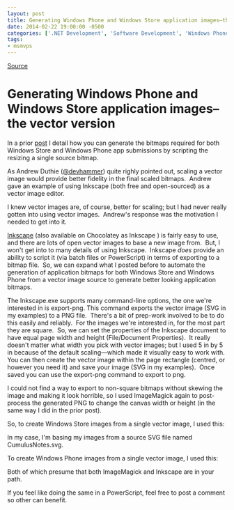 ```yaml
---
layout: post
title: Generating Windows Phone and Windows Store application images–the vector version
date: 2014-02-22 19:00:00 -0500
categories: ['.NET Development', 'Software Development', 'Windows Phone 8.0', 'Windows Store']
tags:
- msmvps
---
```

[Source](http://pr-blog.azurewebsites.net/2014/02/24/generating-windows-phone-and-windows-store-application-imagesthe-vector-version/ "Permalink to Generating Windows Phone and Windows Store application images–the vector version")

# Generating Windows Phone and Windows Store application images–the vector version

In a prior [post][1] I detail how you can generate the bitmaps required for both Windows Store and Windows Phone app submissions by scripting the resizing a single source bitmap.

As Andrew Duthie ([@devhammer][2]) quite righly pointed out, scaling a vector image would provide better fidelity in the final scaled bitmaps.  Andrew gave an example of using Inkscape (both free and open-sourced) as a vector image editor.

I knew vector images are, of course, better for scaling; but I had never really gotten into using vector images.  Andrew's response was the motivation I needed to get into it.

[Inkscape][3] (also available on Chocolatey as Inkscape ) is fairly easy to use, and there are lots of open vector images to base a new image from.  But, I won't get into to many details of using Inkscape.  Inkscape _does_ provide an ability to script it (via batch files or PowerScript) in terms of exporting to a bitmap file.  So, we can expand what I posted before to automate the generation of application bitmaps for both Windows Store and Windows Phone from a vector image source to generate better looking application bitmaps.

The Inkscape.exe supports many command-line options, the one we're interested in is export-png. This command exports the vector image (SVG in my examples) to a PNG file.  There's a bit of prep-work involved to be to do this easily and reliably.  For the images we're interested in, for the most part they are square.  So, we can set the properties of the Inkscape document to have equal page width and height (File/Document Properties).  It really doesn't matter what width you pick with vector images; but I used 5 in by 5 in because of the default scaling—which made it visually easy to work with.  You can then create the vector image within the page rectangle (centred, or however you need it) and save your image (SVG in my examples).  Once saved you can use the export-png command to export to png.

I could not find a way to export to non-square bitmaps without skewing the image and making it look horrible, so I used ImageMagick again to post-process the generated PNG to change the canvas width or height (in the same way I did in the prior post).

So, to create Windows Store images from a single vector image, I used this:

In my case, I'm basing my images from a source SVG file named CumulusNotes.svg.

To create Windows Phone images from a single vector image, I used this:

Both of which presume that both ImageMagick and Inkscape are in your path.

If you feel like doing the same in a PowerScript, feel free to post a comment so other can benefit.

[1]: http://lynk.at/1k110wt
[2]: https://twitter.com/devhammer
[3]: http://lynk.at/1k3WH6U


